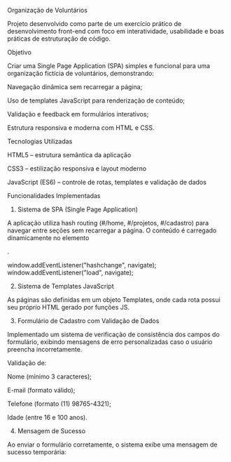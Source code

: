  Organização de Voluntários

Projeto desenvolvido como parte de um exercício prático de desenvolvimento front-end com foco em interatividade, usabilidade e boas práticas de estruturação de código.

 Objetivo

Criar uma Single Page Application (SPA) simples e funcional para uma organização fictícia de voluntários, demonstrando:

Navegação dinâmica sem recarregar a página;

Uso de templates JavaScript para renderização de conteúdo;

Validação e feedback em formulários interativos;

Estrutura responsiva e moderna com HTML e CSS.

 Tecnologias Utilizadas

HTML5 – estrutura semântica da aplicação

CSS3 – estilização responsiva e layout moderno

JavaScript (ES6) – controle de rotas, templates e validação de dados

 Funcionalidades Implementadas
 1. Sistema de SPA (Single Page Application)

A aplicação utiliza hash routing (#/home, #/projetos, #/cadastro) para navegar entre seções sem recarregar a página.
O conteúdo é carregado dinamicamente no elemento <main id="app">.

window.addEventListener("hashchange", navigate);
window.addEventListener("load", navigate);

 2. Sistema de Templates JavaScript

As páginas são definidas em um objeto Templates, onde cada rota possui seu próprio HTML gerado por funções JS.


 3. Formulário de Cadastro com Validação de Dados

Implementado um sistema de verificação de consistência dos campos do formulário, exibindo mensagens de erro personalizadas caso o usuário preencha incorretamente.

Validação de:

Nome (mínimo 3 caracteres);

E-mail (formato válido);

Telefone (formato (11) 98765-4321);

Idade (entre 16 e 100 anos).


 4. Mensagem de Sucesso

Ao enviar o formulário corretamente, o sistema exibe uma mensagem de sucesso temporária:


